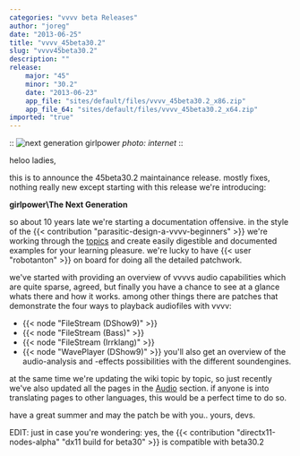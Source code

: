 ```yaml
---
categories: "vvvv beta Releases"
author: "joreg"
date: "2013-06-25"
title: "vvvv_45beta30.2"
slug: "vvvv45beta30.2"
description: ""
release: 
    major: "45"
    minor: "30.2"
    date: "2013-06-23"
    app_file: "sites/default/files/vvvv_45beta30.2_x86.zip"
    app_file_64: "sites/default/files/vvvv_45beta30.2_x64.zip"
imported: "true"
---
```



::
![next generation girlpower](http://www.samaa.tv/NewsPictures/2012121118657_samaa_tv.jpg) 
*photo: internet*
::

heloo ladies,

this is to announce the 45beta30.2 maintainance release. mostly fixes, nothing really new except starting with this release we're introducing:

**girlpower\The Next Generation**

so about 10 years late we're starting a documentation offensive. in the style of the {{< contribution "parasitic-design-a-vvvv-beginners" >}} we're working through the [topics](https://betadocs.vvvv.org/topics/index.html) and create easily digestible and documented examples for your learning pleasure. we're lucky to have {{< user "robotanton" >}} on board for doing all the detailed patchwork. 

we've started with providing an overview of vvvvs audio capabilities which are quite sparse, agreed, but finally you have a chance to see at a glance whats there and how it works. among other things there are patches that demonstrate the four ways to playback audiofiles with vvvv:
* {{< node "FileStream (DShow9)" >}}
* {{< node "FileStream (Bass)" >}}
* {{< node "FileStream (Irrklang)" >}}
* {{< node "WavePlayer (DShow9)" >}}
you'll also get an overview of the audio-analysis and -effects possibilities with the different soundengines. 

at the same time we're updating the wiki topic by topic, so just recently we've also updated all the pages in the [Audio](https://betadocs.vvvv.org/topics/audio/index.html) section. if anyone is into translating pages to other languages, this would be a perfect time to do so.

have a great summer and may the patch be with you..
yours, 
devs.


EDIT: just in case you're wondering: yes, the {{< contribution "directx11-nodes-alpha" "dx11 build for beta30" >}} is compatible with beta30.2

